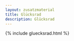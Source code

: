 ```yaml
---
layout: zusatzmaterial
title: Glücksrad
description: Glücksrad
---
```


{% include gluecksrad.html %}
